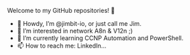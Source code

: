 Welcome to my GitHub repositories! 🥸

- 👋 Howdy, I’m @jimbit-io, or just call me Jim.
- 👀 I’m interested in network A8n & V12n ;)
- 🌱 I’m currently learning CCNP Automation and PowerShell.
- 📫 How to reach me: LinkedIn...

<!---
jimbit-io/jimbit-io is a ✨ special ✨ repository because its `README.md` (this file) appears on your GitHub profile.
You can click the Preview link to take a look at your changes.
--->
